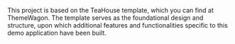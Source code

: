 This project is based on the TeaHouse template, which you can find at ThemeWagon. The template serves as the foundational design and structure, upon which additional features and functionalities specific to this demo application have been built.
